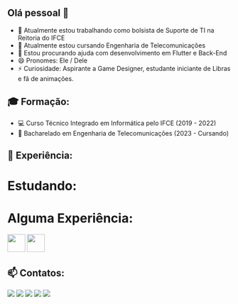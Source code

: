 ## Olá pessoal 👋

- 🔭 Atualmente estou trabalhando como bolsista de Suporte de TI na Reitoria do IFCE
- 🌱 Atualmente estou cursando Engenharia de Telecomunicações
- 🤔 Estou procurando ajuda com desenvolvimento em Flutter e Back-End
- 😄 Pronomes: Ele / Dele
- ⚡ Curiosidade: Aspirante a Game Designer, estudante iniciante de Libras e fã de animações.

## 🎓 Formação:
- 💻 Curso Técnico Integrado em Informática pelo IFCE (2019 - 2022)
- 📡 Bacharelado em Engenharia de Telecomunicações (2023 - Cursando)

## 💠 Experiência:
# Estudando:
  <link rel="stylesheet" href="https://cdn.jsdelivr.net/gh/devicons/devicon@v2.15.1/devicon.min.css">
  
# Alguma Experiência:
  <img src="https://cdn.jsdelivr.net/gh/devicons/devicon/icons/html5/html5-original.svg" width="40" height="40"/>
  <img src="https://cdn.jsdelivr.net/gh/devicons/devicon/icons/css3/css3-original.svg" width="40" height="40"/>

  

## 📫 Contatos: 
<div>
<a href="https://t.me/ipprata" target="_blank"><img loading="lazy" src="https://img.shields.io/badge/Telegram-2CA5E0?style=for-the-badge&logo=telegram&logoColor=white" target="_blank"></a>
<a href="https://www.instagram.com/ip_prata/" target="_blank"><img loading="lazy" src="https://img.shields.io/badge/-Instagram-%23E4405F?style=for-the-badge&logo=instagram&logoColor=white" target="_blank"></a>
<a href="https://wa.me/5585991511058" target="_blank"><img loading="lazy" src="https://img.shields.io/badge/WhatsApp-25D366?style=for-the-badge&logo=whatsapp&logoColor=white" target="_blank"></a>
<a href = "mailto:contato@seu-usuário-aqui"><img loading="lazy" src="https://img.shields.io/badge/Gmail-D14836?style=for-the-badge&logo=gmail&logoColor=white" target="_blank"></a>
<a href="https://www.linkedin.com/in/ipprata" target="_blank"><img loading="lazy" src="https://img.shields.io/badge/-LinkedIn-%230077B5?style=for-the-badge&logo=linkedin&logoColor=white" target="_blank"></a>   
</div>
